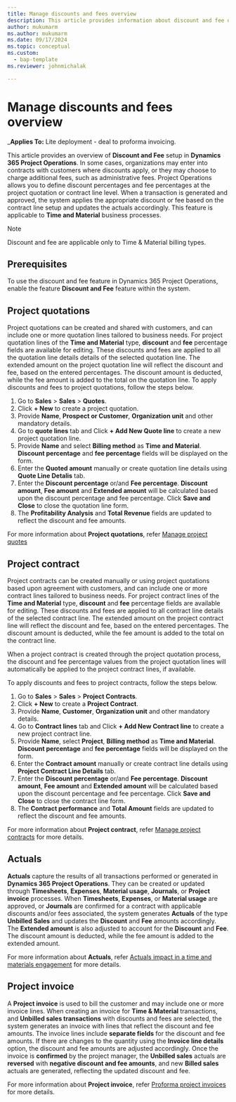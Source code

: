 ```yaml
---
title: Manage discounts and fees overview
description: This article provides information about discount and fee overview in Project Operations.
author: mukumarm
ms.author: mukumarm
ms.date: 09/17/2024
ms.topic: conceptual
ms.custom: 
  - bap-template
ms.reviewer: johnmichalak

---
```

# Manage discounts and fees overview

_**Applies To:**  Lite deployment - deal to proforma invoicing.

This article provides an overview of **Discount and Fee** setup in **Dynamics 365 Project Operations**. In some cases, organizations may enter into contracts with customers where discounts apply, or they may choose to charge additional fees, such as administrative fees. Project Operations allows you to define discount percentages and fee percentages at the project quotation or contract line level. When a transaction is generated and approved, the system applies the appropriate discount or fee based on the contract line setup and updates the actuals accordingly. This feature is applicable to **Time and Material** business processes.

> [!NOTE]
>Discount and fee are applicable only to Time & Material billing types. 

## Prerequisites
To use the discount and fee feature in Dynamics 365 Project Operations, enable the feature **Discount and Fee** feature within the system.

## Project quotations

Project quotations can be created and shared with customers, and can include one or more quotation lines tailored to business needs. For project quotation lines of the **Time and Material** type, **discount** and **fee** percentage fields are available for editing. These discounts and fees are applied to all the quotation line details details of the selected quotation line. The extended amount on the project quotation line will reflect the discount and fee, based on the entered percentages. The discount amount is deducted, while the fee amount is added to the total on the quotation line. To apply discounts and fees to project quotations, follow the steps below.

1. Go to **Sales** > **Sales** > **Quotes**.
2. Click **+ New** to create a project quotation.
3. Provide **Name**, **Prospect  or Customer**, **Organization unit** and other mandatory details.
4. Go to **quote lines** tab and Click **+ Add New Quote line** to create a new project quotation line.
5. Provide **Name** and select **Billing method** as **Time and Material**. **Discount percentage** and **fee percentage** fields will be displayed on the form.
6. Enter the **Quoted amount** manually or create quotation line details using **Quote Line Detalis** tab.
7. Enter the **Discount percentage** or/and **Fee percentage**. **Discount amount**, **Fee amount** and **Extended amount** will be calculated based upon the discount percentage and fee percentage. Click **Save and Close** to close the quotation line form.
8. The **Profitability Analysis** and **Total Revenue** fields are updated to reflect the discount and fee amounts.

For more information about **Project quotations**, refer [Manage project quotes](../articles/pro/sales/manage-quotes-sales.md)

## Project contract

Project contracts can be created manually or using project quotations based upon agreement with customers, and can include one or more contract lines tailored to business needs. For project contract lines of the **Time and Material** type, **discount** and **fee** percentage fields are available for editing. These discounts and fees are applied to all contract line details of the selected contract line. The extended amount on the project contract line will reflect the discount and fee, based on the entered percentages. The discount amount is deducted, while the fee amount is added to the total on the contract line. 

When a project contract is created through the project quotation process, the discount and fee percentage values from the project quotation lines will automatically be applied to the project contract lines, if available.

To apply discounts and fees to project contracts, follow the steps below.

1. Go to **Sales** > **Sales** > **Project Contracts**.
2. Click **+ New** to create a **Project Contract**.
3. Provide **Name**, **Customer**, **Organization unit** and other mandatory details.
4. Go to **Contract lines** tab and Click **+ Add New Contract line** to create a new project contract line.
5. Provide **Name**, select **Project**, **Billing method** as **Time and Material**. **Discount percentage** and **fee percentage** fields will be displayed on the form.
6. Enter the **Contract amount** manually or create contract line details using **Project Contract Line Details** tab.
7. Enter the **Discount percentage** or/and **Fee percentage**. **Discount amount**, **Fee amount** and **Extended amount** will be calculated based upon the discount percentage and fee percentage. Click **Save and Close** to close the contract line form.
8. The **Contract performance** and **Total Amount** fields are updated to reflect the discount and fee amounts.

For more information about **Project contract**, refer [Manage project contracts](../articles/pro/sales/manage-contracts-sales.md) for more details.

## Actuals

**Actuals** capture the results of all transactions performed or generated in **Dynamics 365 Project Operations**. They can be created or updated through **Timesheets**, **Expenses**, **Material usage**, **Journals**, or **Project invoice** processes. When **Timesheets**, **Expenses**, or **Material usage** are approved, or **Journals** are confirmed for a contract with applicable discounts and/or fees associated, the system generates **Actuals** of the type **Unbilled Sales** and updates the **Discount** and **Fee** amounts accordingly. The **Extended amount** is also adjusted to account for the **Discount** and **Fee**.  The discount amount is deducted, while the fee amount is added to the extended amount.

For more information about **Actuals**, refer [Actuals impact in a time and materials engagement](../articles/actuals/ActualsonTM.md) for more details.

## Project invoice

A **Project invoice** is used to bill the customer and may include one or more invoice lines. When creating an invoice for **Time & Material** transactions, and **Unbilled sales transactions** with discounts and fees are selected, the system generates an invoice with lines that reflect the discount and fee amounts. The invoice lines include **separate fields** for the discount and fee amounts. If there are changes to the quantity using the **Invoice line details** option, the discount and fee amounts are adjusted accordingly. Once the invoice is **confirmed** by the project manager, the **Unbilled sales** actuals are **reversed** with **negative discount and fee amounts**, and new **Billed sales** actuals are generated, reflecting the updated discount and fee.

For more information about **Project invoice**, refer [Proforma project invoices](../articles/pro/proforma-invoicing/create-manual-proforma-invoice-sales.md) for more details.
